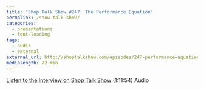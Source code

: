 ```yaml
---
title: 'Shop Talk Show #247: The Performance Equation'
permalink: /show-talk-show/
categories:
  - presentations
  - font-loading
tags:
  - audio
  - external
external_url: http://shoptalkshow.com/episodes/247-performance-equation/
medialength: 72 min
---
```


[Listen to the Interview on Shop Talk Show](http://shoptalkshow.com/episodes/247-performance-equation/) (1:11:54) <span class="tag audio">Audio</span>


